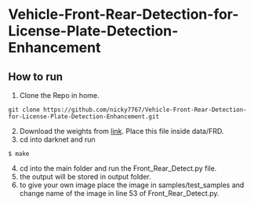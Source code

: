 # Vehicle-Front-Rear-Detection-for-License-Plate-Detection-Enhancement
## How to run
1. Clone the Repo in home.
```
git clone https://github.com/nicky7767/Vehicle-Front-Rear-Detection-for-License-Plate-Detection-Enhancement.git
```
2. Download the weights from [link](https://drive.google.com/file/d/1gD0NjgptC_ZxOoYY56cnN7I88UL2ei4G/view?usp=sharing). Place this file inside data/FRD.
3. cd into darknet and run 
```
$ make
```
4. cd into the main folder and run the Front_Rear_Detect.py file.
5. the output will be stored in output folder.
6. to give your own image place the image in samples/test_samples and change name of the image in line 53 of Front_Rear_Detect.py.
